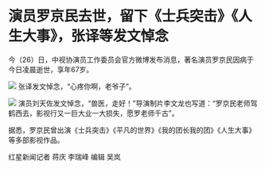 # 演员罗京民去世，留下《士兵突击》《人生大事》，张译等发文悼念

今（26）日，中视协演员工作委员会官方微博发布消息，著名演员罗京民因病于今日凌晨逝世，享年67岁。

![](https://inews.gtimg.com/om_bt/OmSRHEZWzYBxt_KGfqngpa3qA-4vv9MnnnGcl-Dak-JJIAA/1000)
张译发文悼念，“心疼你啊，老爷子”。

![](https://inews.gtimg.com/om_bt/OJeDP6Inh6756exoRF0je6Nmb1VQKwydQNUCii1DJVhWwAA/1000)
演员刘天佐发文悼念，“兽医，走好！”导演制片李文龙也写道：“罗京民老师驾鹤西去，影视行又一巨大业一大损失，愿罗老师千古”。

据悉，罗京民曾出演《士兵突击》《平凡的世界》《我的团长我的团》《人生大事》等多部影视作品。

红星新闻记者 蒋庆 李瑞峰 编辑 吴岚

